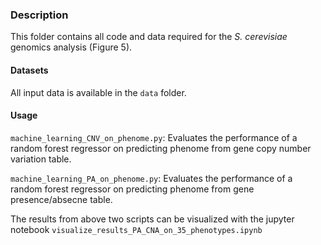 ### Description
This folder contains all code and data required for the *S. cerevisiae* genomics analysis (Figure 5).

#### Datasets
All input data is available in the `data` folder.

#### Usage
`machine_learning_CNV_on_phenome.py`: Evaluates the performance of a random forest regressor on predicting phenome from gene copy number variation table.


`machine_learning_PA_on_phenome.py`: Evaluates the performance of a random forest regressor on predicting phenome from gene presence/absecne table.

The results from above two scripts can be visualized with the jupyter notebook `visualize_results_PA_CNA_on_35_phenotypes.ipynb`
